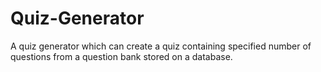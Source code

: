 # Quiz-Generator
A quiz generator which can create a quiz containing specified number of questions from a question bank stored on a database.
